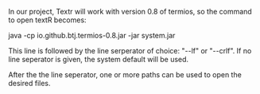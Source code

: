 In our project, Textr will work with version 0.8 of termios, so the command to open textR becomes: 

java -cp io.github.btj.termios-0.8.jar -jar system.jar


This line is  followed by the line serperator of choice: "--lf" or "--crlf". If no line seperator is given, the system default will be used.

After the the line seperator, one or more paths can be used to open the desired files.
